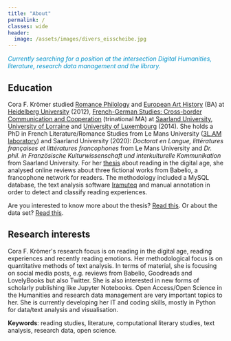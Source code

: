 ```yaml
---
title: "About"
permalink: / 
classes: wide
header:
  image: /assets/images/divers_eisscheibe.jpg
---
```

<!-- <font color="#0092ca"> </font> -->

*<font color="#0092ca">Currently searching for a position at the intersection Digital Humanities, literature, research data management and the library.</font>*

## Education

<!-- Dr Cora F. Krömer -->
Cora F. Krömer studied [Romance Philology](https://www.uni-heidelberg.de/rose/studium/bachelor/allg_praesent_ba_fra.html) and [European Art History](https://www.uni-heidelberg.de/de/studium/alle-studienfaecher/europaeische-kunstgeschichte/europaeische-kunstgeschichte-bachelor-25) (BA) at [Heidelberg University](https://www.uni-heidelberg.de/de) (2012), [French-German Studies: Cross-border Communication and Cooperation]((https://www.uni-saarland.de/studium/angebot/master/dfs.html)) (trinational MA) at [Saarland University](https://www.uni-saarland.de/start.html), [University of Lorraine](https://www.univ-lorraine.fr) and [University of Luxembourg](https://wwwfr.uni.lu) (2014). She holds a PhD in French Literature/Romance Studies from Le Mans University ([3L.AM laboratory](http://3lam.univ-lemans.fr/fr/index.html)) and Saarland University (2020): *Doctorat en Langue, littératures françaises et littératures francophones* from Le Mans University and *Dr. phil. in Französische Kulturwissenschaft und interkulturelle Kommunikation* from Saarland University. For her [thesis](https://tel.archives-ouvertes.fr/tel-03199594) about reading in the digital age, she analysed online reviews about three fictional works from Babelio, a francophone network for readers. The methodology included a MySQL database, the text analysis software [Iramuteq](http://www.iramuteq.org) and manual annotation in order to detect and classify reading experiences. 

Are you interested to know more about the thesis? [Read this](https://corakroemer.github.io/thesis/). Or about the data set? [Read this](https://corakroemer.github.io/dataset/).

## Research interests

Cora F. Krömer's research focus is on reading in the digital age, reading experiences and recently reading emotions. Her methodological focus is on quantitative methods of text analysis. In terms of material, she is focusing on social media posts, e.g. reviews from Babelio, Goodreads and LovelyBooks but also Twitter. She is also interested in new forms of scholarly publishing like Jupyter Notebooks. Open Access/Open Science in the Humanities and research data management are very important topics to her. She is currently developing her IT and coding skills, mostly in Python for data/text analysis and visualisation.

**Keywords**: reading studies, literature, computational literary studies, text analysis, research data, open science.

<!--
## More personal note
Cora loves reading, cycling, hiking, swimming, painting, sculpting and taking [photos](https://corakroemer.github.io/photography/). She is also interested in developing her IT and coding skills, mostly in Python and R for data/text analysis and visualisation.
-->

<!--permalink: /about/ if not landing page -->
